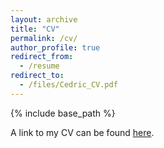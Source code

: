 ```yaml
---
layout: archive
title: "CV"
permalink: /cv/
author_profile: true
redirect_from:
  - /resume
redirect_to:
  - /files/Cedric_CV.pdf
---
```


{% include base_path %}

A link to my CV can be found <u>here</u></a>.
